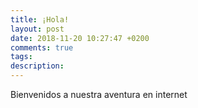 ```yaml
---
title: ¡Hola!
layout: post
date: 2018-11-20 10:27:47 +0200
comments: true
tags:
description:
---
```


Bienvenidos a nuestra aventura en internet